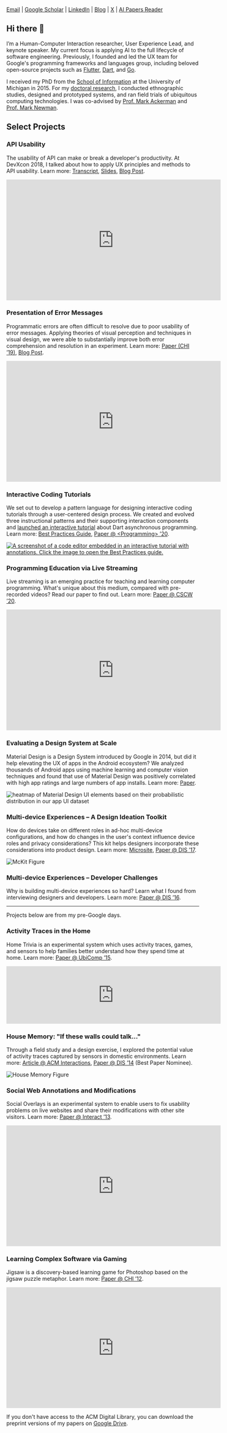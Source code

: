 [Email](mailto:dongtao@acm.org) \| [Google Scholar](https://scholar.google.com/citations?user=HYU9v0QAAAAJ&hl=en) \| [LinkedIn](https://www.linkedin.com/in/dongtao) \| [Blog](https://taodong.medium.com/) \| [X](https://x.com/taodong) \| [AI Papers Reader](https://ai-papers-reader.taodong.net)

## Hi there 👋
I’m a Human-Computer Interaction researcher, User Experience Lead, and keynote speaker. My current focus is applying AI to the full lifecycle of software engineering. Previously, I founded and led the UX team for Google's programming frameworks and languages group, including beloved open-source projects such as [Flutter](https://flutter.dev/), [Dart](https://dart.dev/), and [Go](https://go.dev/).

I received my PhD from the [School of Information](http://www.si.umich.edu) at the University of Michigan in 2015. 
For my [doctoral research](http://deepblue.lib.umich.edu/handle/2027.42/111448), I conducted ethnographic studies, designed and prototyped systems, and ran field trials of ubiquitous computing technologies. I was co-advised by [Prof. Mark Ackerman](https://www.si.umich.edu/people/mark-ackerman) and [Prof. Mark Newman](https://www.si.umich.edu/people/mark-newman).

## Select Projects

### API Usability

The usability of API can make or break a developer's productivity. At DevXcon 2018, I talked about how to apply UX principles and methods to API usability. Learn more: [Transcript](https://devrel.net/developer-experience/how-to-apply-ux-principles-and-methods-to-api-usability),
[Slides](https://docs.google.com/presentation/d/1vkVGdmeQyp8uQkc35iwGGXV0nFCZqnVELSkFY4WdU7w/edit#slide=id.g3add037ebf_0_3), [Blog Post](https://medium.com/google-design/how-i-do-developer-ux-at-google-b21646c2c4df).

<div class="videoWrapper">
    <iframe width="560" height="315" src="https://www.youtube.com/embed/Zx732oQN_Rs" frameborder="0" allow="accelerometer; autoplay; encrypted-media; gyroscope; picture-in-picture" allowfullscreen></iframe>
</div>

### Presentation of Error Messages

Programmatic errors are often difficult to resolve due to poor usability of error messages.
Applying theories of visual perception and techniques in visual design, we were able to substantially improve both error comprehension and resolution in an experiment. Learn more: [Paper (CHI ’19)](https://dl.acm.org/doi/10.1145/3290607.3312978?cid=99659035732), [Blog Post](https://medium.com/flutter/improving-flutters-error-messages-e098513cecf9).

<div class="videoWrapper">
    <iframe width="560" height="315" src="https://www.youtube.com/embed/whcdZf8VMdo" frameborder="0" allow="accelerometer; autoplay; encrypted-media; gyroscope; picture-in-picture" allowfullscreen></iframe>
</div>

### Interactive Coding Tutorials

We set out to develop a pattern language for designing interactive coding tutorials through a user-centered design process. We created and evolved three instructional patterns and their supporting interaction components and [launched an interactive tutorial](https://dart.dev/codelabs/async-await) about Dart asynchronous programming. Learn more: [Best Practices Guide](https://dart.dev/resources/dartpad-best-practices), [Paper @ \<Programming\> ’20](https://doi.org/10.1145/3397537.3397558).

[![A screenshot of a code editor embedded in an interactive tutorial with annotations. Click the image to open the Best Practices guide.](https://dart.dev/assets/img/dartpad-best-practices/anatomy.png)](https://dart.dev/resources/dartpad-best-practices)

### Programming Education via Live Streaming
Live streaming is an emerging practice for teaching and learning computer programming. 
What's unique about this medium, compared with pre-recorded videos? 
Read our paper to find out. Learn more: [Paper @ CSCW ’20](https://drive.google.com/file/d/13ybnyXf41FcKr9uvJD0W74euG5sriNR0/view?usp=sharing).

<div class="videoWrapper">
    <iframe width="560" height="315" src="https://www.youtube.com/embed/GOumcQgdnXQ" frameborder="0" allow="accelerometer; autoplay; clipboard-write; encrypted-media; gyroscope; picture-in-picture" allowfullscreen></iframe>
</div>

### Evaluating a Design System at Scale
Material Design is a Design System introduced by Google in 2014, but did it help elevating the UX of apps in the Android ecosystem? We analyzed thousands of Android apps using machine learning and computer vision techniques and found that use of Material Design was positively correlated with high app ratings and large numbers of app installs. Learn more: [Paper](https://arxiv.org/pdf/1807.04191.pdf).

![heatmap of Material Design UI elements based on their probabilistic distribution in our app UI dataset](assets/images/UI_elements_heatmap.png)

### Multi-device Experiences – A Design Ideation Toolkit

How do devices take on different roles in ad-hoc multi-device configurations, and how do changes in the user's context influence device roles and privacy considerations? This kit helps designers incorporate these considerations into product design. Learn more: [Microsite](https://sites.google.com/view/mckit), [Paper @ DIS ’17](http://dl.acm.org/citation.cfm?doid=3064663.3064768).

![McKit Figure](assets/images/McKit.png)

### Multi-device Experiences – Developer Challenges

Why is building multi-device experiences so hard? Learn what I found from interviewing designers and developers. Learn more: [Paper @ DIS ’16](http://dx.doi.org/10.1145/2901790.2901851).

<hr/>
Projects below are from my pre-Google days.

### Activity Traces in the Home

Home Trivia is an experimental system which uses activity traces, games, and sensors to help families better understand how they spend time at home. Learn more: [Paper @ UbiComp ’15](https://drive.google.com/file/d/0B3ZUNRRaVZ8na3lUM3RwSmx5VFE/view?usp=sharing).

<div class="videoWrapper">
    <iframe width="560" src="https://www.youtube.com/embed/TBDSEEFmEew" frameborder="0" allowfullscreen></iframe>
</div>

### House Memory: "If these walls could talk..." ###
Through a field study and a design exercise, I explored the potential value of activity traces captured by sensors in domestic environments. Learn more: [Article @ ACM Interactions](https://drive.google.com/file/d/0B3ZUNRRaVZ8nQUpQemt0aU81ZHc/view), [Paper @ DIS ’14](https://drive.google.com/file/d/0B3ZUNRRaVZ8nSHFDR21IRDlMSUE/view) (Best Paper Nominee).

![House Memory Figure](assets/images/hm_figure.jpg)

### Social Web Annotations and Modifications

Social Overlays is an experimental system to enable users to fix usability problems on live websites and share their modifications with other site visitors. Learn more: [Paper @ Interact ’13](https://doi.org/10.1007/978-3-642-40498-6_21).

<div class="videoWrapper">
    <iframe width="560" height="315" src="https://www.youtube.com/embed/PlysPcqyRt0" frameborder="0" allowfullscreen></iframe>
</div>

### Learning Complex Software via Gaming ###
Jigsaw is a discovery-based learning game for Photoshop based on the jigsaw puzzle metaphor. Learn more: [Paper @ CHI ’12](https://drive.google.com/file/d/0B3ZUNRRaVZ8ncEZkVFRvMUtvNUU/view).

<!-- CHI2012 \[[ACM](http://dl.acm.org/citation.cfm?id=2208358) -->

<div class="videoWrapper">
    <iframe width="560" height="315" src="https://www.youtube.com/embed/OwEPxmm_BTY" frameborder="0" allowfullscreen></iframe>
</div>

If you don't have access to the ACM Digital Library, you can download the preprint versions of my papers on [Google Drive](https://drive.google.com/folderview?id=0B3ZUNRRaVZ8nfkVHdzdOM3ZKQmZHMGl1SWowQU9GQnVWakM5YTQ2UGZJcnQ3d3ZQcjFOZ1U&usp=sharing).
